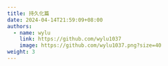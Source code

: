 ```yaml
---
title: 持久化篇
date: 2024-04-14T21:59:09+08:00
authors:
  - name: wylu
    link: https://github.com/wylu1037
    image: https://github.com/wylu1037.png?size=40
weight: 3
---
```

